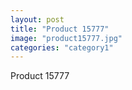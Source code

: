 ```yaml
---
layout: post
title: "Product 15777"
image: "product15777.jpg"
categories: "category1"
---
```

Product 15777
